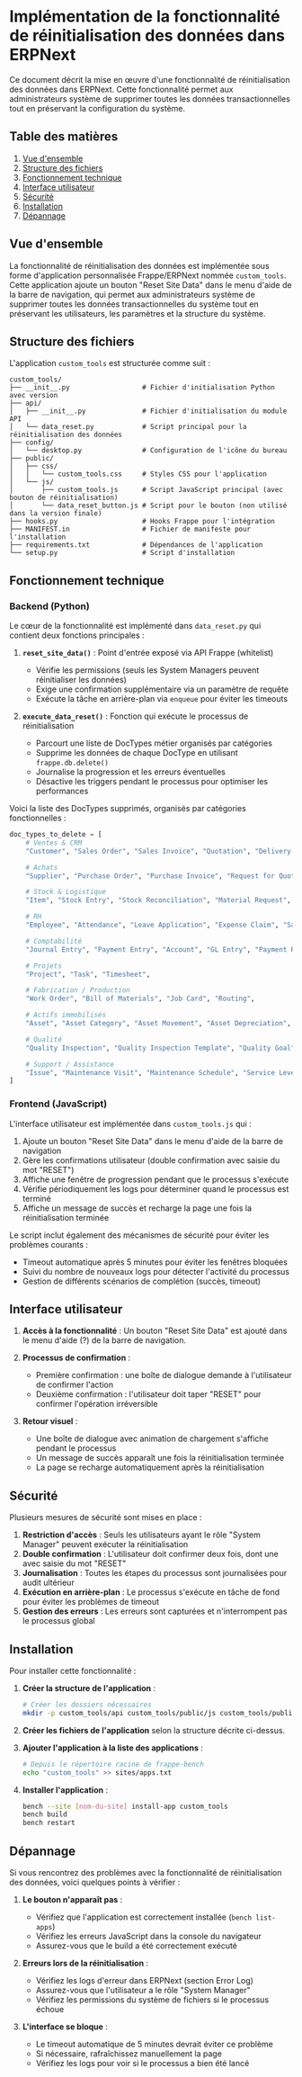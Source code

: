 # Implémentation de la fonctionnalité de réinitialisation des données dans ERPNext

Ce document décrit la mise en œuvre d'une fonctionnalité de réinitialisation des données dans ERPNext. Cette fonctionnalité permet aux administrateurs système de supprimer toutes les données transactionnelles tout en préservant la configuration du système.

## Table des matières

1. [Vue d'ensemble](#vue-densemble)
2. [Structure des fichiers](#structure-des-fichiers)
3. [Fonctionnement technique](#fonctionnement-technique)
4. [Interface utilisateur](#interface-utilisateur)
5. [Sécurité](#sécurité)
6. [Installation](#installation)
7. [Dépannage](#dépannage)

## Vue d'ensemble

La fonctionnalité de réinitialisation des données est implémentée sous forme d'application personnalisée Frappe/ERPNext nommée `custom_tools`. Cette application ajoute un bouton "Reset Site Data" dans le menu d'aide de la barre de navigation, qui permet aux administrateurs système de supprimer toutes les données transactionnelles du système tout en préservant les utilisateurs, les paramètres et la structure du système.

## Structure des fichiers

L'application `custom_tools` est structurée comme suit :

```
custom_tools/
├── __init__.py                  # Fichier d'initialisation Python avec version
├── api/
│   ├── __init__.py              # Fichier d'initialisation du module API
│   └── data_reset.py            # Script principal pour la réinitialisation des données
├── config/
│   └── desktop.py               # Configuration de l'icône du bureau
├── public/
│   ├── css/
│   │   └── custom_tools.css     # Styles CSS pour l'application
│   └── js/
│       ├── custom_tools.js      # Script JavaScript principal (avec bouton de réinitialisation)
│       └── data_reset_button.js # Script pour le bouton (non utilisé dans la version finale)
├── hooks.py                     # Hooks Frappe pour l'intégration
├── MANIFEST.in                  # Fichier de manifeste pour l'installation
├── requirements.txt             # Dépendances de l'application
└── setup.py                     # Script d'installation
```

## Fonctionnement technique

### Backend (Python)

Le cœur de la fonctionnalité est implémenté dans `data_reset.py` qui contient deux fonctions principales :

1. **`reset_site_data()`** : Point d'entrée exposé via API Frappe (whitelist)
   - Vérifie les permissions (seuls les System Managers peuvent réinitialiser les données)
   - Exige une confirmation supplémentaire via un paramètre de requête
   - Exécute la tâche en arrière-plan via `enqueue` pour éviter les timeouts

2. **`execute_data_reset()`** : Fonction qui exécute le processus de réinitialisation
   - Parcourt une liste de DocTypes métier organisés par catégories
   - Supprime les données de chaque DocType en utilisant `frappe.db.delete()`
   - Journalise la progression et les erreurs éventuelles
   - Désactive les triggers pendant le processus pour optimiser les performances

Voici la liste des DocTypes supprimés, organisés par catégories fonctionnelles :

```python
doc_types_to_delete = [
    # Ventes & CRM
    "Customer", "Sales Order", "Sales Invoice", "Quotation", "Delivery Note", "Contact", "Address", "Lead", "Opportunity",

    # Achats
    "Supplier", "Purchase Order", "Purchase Invoice", "Request for Quotation", "Supplier Quotation",

    # Stock & Logistique
    "Item", "Stock Entry", "Stock Reconciliation", "Material Request", "Bin", "Stock Ledger Entry", "Warehouse",

    # RH
    "Employee", "Attendance", "Leave Application", "Expense Claim", "Salary Slip", "Payroll Entry", "Job Applicant", "Job Opening",

    # Comptabilité
    "Journal Entry", "Payment Entry", "Account", "GL Entry", "Payment Request", "Bank Reconciliation Statement",

    # Projets
    "Project", "Task", "Timesheet",

    # Fabrication / Production
    "Work Order", "Bill of Materials", "Job Card", "Routing",

    # Actifs immobilisés
    "Asset", "Asset Category", "Asset Movement", "Asset Depreciation", "Asset Maintenance", "Asset Location",

    # Qualité
    "Quality Inspection", "Quality Inspection Template", "Quality Goal",

    # Support / Assistance
    "Issue", "Maintenance Visit", "Maintenance Schedule", "Service Level Agreement",
]
```

### Frontend (JavaScript)

L'interface utilisateur est implémentée dans `custom_tools.js` qui :

1. Ajoute un bouton "Reset Site Data" dans le menu d'aide de la barre de navigation
2. Gère les confirmations utilisateur (double confirmation avec saisie du mot "RESET")
3. Affiche une fenêtre de progression pendant que le processus s'exécute
4. Vérifie périodiquement les logs pour déterminer quand le processus est terminé
5. Affiche un message de succès et recharge la page une fois la réinitialisation terminée

Le script inclut également des mécanismes de sécurité pour éviter les problèmes courants :
- Timeout automatique après 5 minutes pour éviter les fenêtres bloquées
- Suivi du nombre de nouveaux logs pour détecter l'activité du processus
- Gestion de différents scénarios de complétion (succès, timeout)

## Interface utilisateur

1. **Accès à la fonctionnalité** : Un bouton "Reset Site Data" est ajouté dans le menu d'aide (?) de la barre de navigation.

2. **Processus de confirmation** :
   - Première confirmation : une boîte de dialogue demande à l'utilisateur de confirmer l'action
   - Deuxième confirmation : l'utilisateur doit taper "RESET" pour confirmer l'opération irréversible

3. **Retour visuel** :
   - Une boîte de dialogue avec animation de chargement s'affiche pendant le processus
   - Un message de succès apparaît une fois la réinitialisation terminée
   - La page se recharge automatiquement après la réinitialisation

## Sécurité

Plusieurs mesures de sécurité sont mises en place :

1. **Restriction d'accès** : Seuls les utilisateurs ayant le rôle "System Manager" peuvent exécuter la réinitialisation
2. **Double confirmation** : L'utilisateur doit confirmer deux fois, dont une avec saisie du mot "RESET"
3. **Journalisation** : Toutes les étapes du processus sont journalisées pour audit ultérieur
4. **Exécution en arrière-plan** : Le processus s'exécute en tâche de fond pour éviter les problèmes de timeout
5. **Gestion des erreurs** : Les erreurs sont capturées et n'interrompent pas le processus global

## Installation

Pour installer cette fonctionnalité :

1. **Créer la structure de l'application** :
   ```bash
   # Créer les dossiers nécessaires
   mkdir -p custom_tools/api custom_tools/public/js custom_tools/public/css custom_tools/config
   ```

2. **Créer les fichiers de l'application** selon la structure décrite ci-dessus.

3. **Ajouter l'application à la liste des applications** :
   ```bash
   # Depuis le répertoire racine de frappe-bench
   echo "custom_tools" >> sites/apps.txt
   ```

4. **Installer l'application** :
   ```bash
   bench --site [nom-du-site] install-app custom_tools
   bench build
   bench restart
   ```

## Dépannage

Si vous rencontrez des problèmes avec la fonctionnalité de réinitialisation des données, voici quelques points à vérifier :

1. **Le bouton n'apparaît pas** :
   - Vérifiez que l'application est correctement installée (`bench list-apps`)
   - Vérifiez les erreurs JavaScript dans la console du navigateur
   - Assurez-vous que le build a été correctement exécuté

2. **Erreurs lors de la réinitialisation** :
   - Vérifiez les logs d'erreur dans ERPNext (section Error Log)
   - Assurez-vous que l'utilisateur a le rôle "System Manager"
   - Vérifiez les permissions du système de fichiers si le processus échoue

3. **L'interface se bloque** :
   - Le timeout automatique de 5 minutes devrait éviter ce problème
   - Si nécessaire, rafraîchissez manuellement la page
   - Vérifiez les logs pour voir si le processus a bien été lancé 